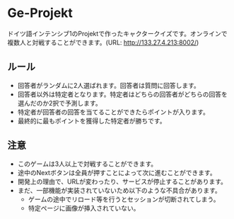 # Ge-Projekt
ドイツ語インテンシブ1のProjektで作ったキャクタークイズです。オンラインで複数人と対戦することができます。(URL: http://133.27.4.213:8002/)

## ルール
- 回答者がランダムに2人選ばれます。回答者は質問に回答します。
- 回答者以外は特定者となります。特定者はどちらの回答者がどちらの回答を選んだのか2択で予測します。
- 特定者が回答者の回答を当てることができたらポイントが入ります。
- 最終的に最もポイントを獲得した特定者が勝ちです。

## 注意
- このゲームは3人以上で対戦することができます。
- 途中のNextボタンは全員が押すことによって次に進むことができます。
- 開発上の理由で、URLが変わったり、サービスが停止することがあります。
- まだ、一部機能が実装されていないため以下のような不具合があります。
    - ゲームの途中でリロード等を行うとセッションが切断されてしまう。
    - 特定ページに画像が挿入されていない。

